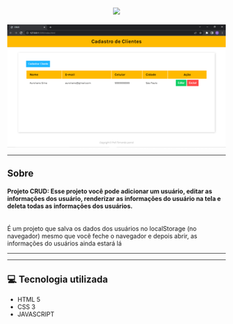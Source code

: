 <h2 align="center"> 
  <img src="https://user-images.githubusercontent.com/94250152/141869749-5ad0ea53-0545-4295-a562-aca1a5e3c19a.png">
</h2>

<img src="capa.png">

---
## Sobre
#### **Projeto CRUD:** Esse projeto você pode adicionar um usuário, editar as informações dos usuário, renderizar as informações do usuário na tela e deleta todas as informações dos usuários.
<br/>
É um projeto que salva os dados dos usuários no localStorage (no navegador) mesmo que você feche o navegador e depois abrir, as informações do usuários ainda estará lá
 
 ---


 ---
## 💻 Tecnologia utilizada
 * HTML 5 
 * CSS 3
 * JAVASCRIPT